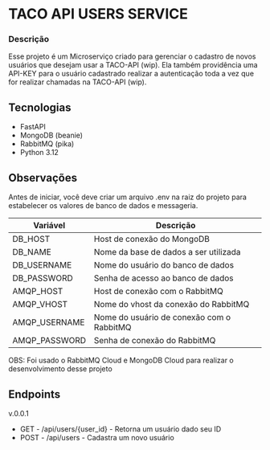 # TACO API USERS SERVICE

### Descrição

Esse projeto é um Microserviço criado para gerenciar o cadastro de novos usuários que desejam usar a TACO-API (wip). 
Ela também providência uma API-KEY para o usuário cadastrado realizar a autenticação toda a vez que for realizar chamadas na TACO-API (wip).

## Tecnologias

* FastAPI
* MongoDB (beanie)
* RabbitMQ (pika)
* Python 3.12

## Observações

Antes de iniciar, você deve criar um arquivo .env na raiz do projeto para estabelecer os valores de banco de dados e messageria.

| Variável | Descrição |
| -------- | ------- |
| DB_HOST  | Host de conexão do MongoDB |
| DB_NAME | Nome da base de dados a ser utilizada |
| DB_USERNAME | Nome do usuário do banco de dados |
| DB_PASSWORD | Senha de acesso ao banco de dados |
| AMQP_HOST | Host de conexão com o RabbitMQ |
| AMQP_VHOST | Nome do vhost da conexão do RabbitMQ |
| AMQP_USERNAME | Nome do usuário de conexão com o RabbitMQ |
| AMQP_PASSWORD | Senha de conexão do RabbitMQ |

OBS: Foi usado o RabbitMQ Cloud e MongoDB Cloud para realizar o desenvolvimento desse projeto

## Endpoints

v.0.0.1  
* GET - /api/users/{user_id} - Retorna um usuário dado seu ID
* POST - /api/users - Cadastra um novo usuário


